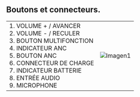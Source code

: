 ## Boutons et connecteurs.

|  |  |
|:-------|:-------|
|1.	VOLUME + / AVANCER <br> 2.	VOLUME - / RECULER <br> 3.	 BOUTON MULTIFONCTION <br> 4. INDICATEUR ANC <br> 5. BOUTON ANC <br> 6.	CONNECTEUR DE CHARGE <br> 7. INDICATEUR BATTERIE <br> 8. ENTRÉE AUDIO	 <br> 9.	MICROPHONE|![Imagen1](http://static.energysistem.com/images/manuals/39317/599da2e864270.jpg)|
